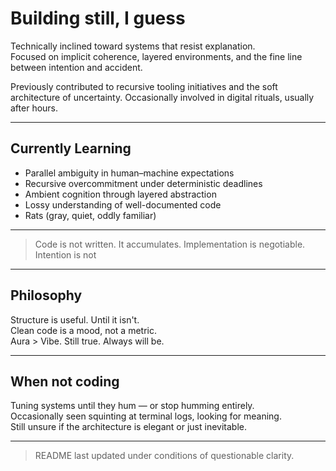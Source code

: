 # Building still, I guess

Technically inclined toward systems that resist explanation.  
Focused on implicit coherence, layered environments, and the fine line between intention and accident.

Previously contributed to recursive tooling initiatives and the soft architecture of uncertainty. Occasionally involved in digital rituals, usually after hours.

---

## Currently Learning

- Parallel ambiguity in human–machine expectations  
- Recursive overcommitment under deterministic deadlines  
- Ambient cognition through layered abstraction  
- Lossy understanding of well-documented code  
- Rats (gray, quiet, oddly familiar)

---

> Code is not written. It accumulates. 
> Implementation is negotiable. Intention is not

---

## Philosophy

Structure is useful. Until it isn't.  
Clean code is a mood, not a metric.  
Aura > Vibe. Still true. Always will be.

---

## When not coding

Tuning systems until they hum — or stop humming entirely.  
Occasionally seen squinting at terminal logs, looking for meaning.  
Still unsure if the architecture is elegant or just inevitable.

---

> README last updated under conditions of questionable clarity.
